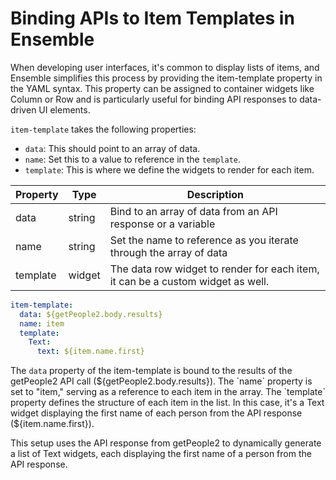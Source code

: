 # Binding APIs to Item Templates in Ensemble

When developing user interfaces, it's common to display lists of items, and Ensemble simplifies this process by providing the item-template property in the YAML syntax. This property can be assigned to container widgets like Column or Row and is particularly useful for binding API responses to data-driven UI elements.

`item-template` takes the following properties:

- `data`: This should point to an array of data.
- `name`: Set this to a value to reference in the `template`.
- `template`: This is where we define the widgets to render for each item.

| Property | Type   | Description                                                                     |
| -------- | ------ | ------------------------------------------------------------------------------- |
| data     | string | Bind to an array of data from an API response or a variable                     |
| name     | string | Set the name to reference as you iterate through the array of data              |
| template | widget | The data row widget to render for each item, it can be a custom widget as well. |

```yaml
item-template:
  data: ${getPeople2.body.results}
  name: item
  template:
    Text:
      text: ${item.name.first}
```

The `data` property of the item-template is bound to the results of the getPeople2 API call (${getPeople2.body.results}).
The `name` property is set to "item," serving as a reference to each item in the array.
The `template` property defines the structure of each item in the list. In this case, it's a Text widget displaying the first name of each person from the API response (${item.name.first}).

This setup uses the API response from getPeople2 to dynamically generate a list of Text widgets, each displaying the first name of a person from the API response.